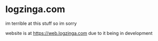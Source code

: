 # logzinga.com
im terrible at this stuff so im sorry 


website is at https://web.logzinga.com
due to it being in development
